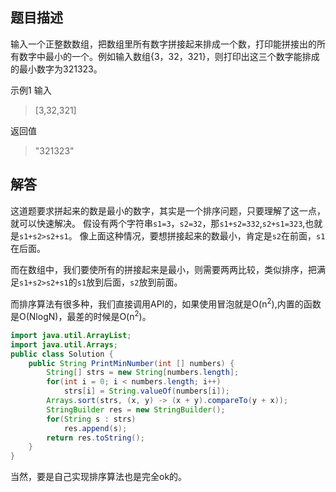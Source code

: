 ## 题目描述
输入一个正整数数组，把数组里所有数字拼接起来排成一个数，打印能拼接出的所有数字中最小的一个。例如输入数组{3，32，321}，则打印出这三个数字能排成的最小数字为321323。

示例1
输入
> [3,32,321]

返回值
> "321323"

## 解答
这道题要求拼起来的数是最小的数字，其实是一个排序问题，只要理解了这一点，就可以快速解决。
假设有两个字符串`s1=3`，`s2=32`，那`s1+s2=332`,`s2+s1=323`,也就是`s1+s2>s2+s1`。
像上面这种情况，要想拼接起来的数最小，肯定是`s2`在前面，`s1`在后面。

而在数组中，我们要使所有的拼接起来是最小，则需要两两比较，类似排序，把满足`s1+s2>s2+s1`的`s1`放到后面，`s2`放到前面。


而排序算法有很多种，我们直接调用API的，如果使用冒泡就是O(n<sup>2</sup>),内置的函数是O(NlogN)，最差的时候是O(n<sup>2</sup>)。

```java
import java.util.ArrayList;
import java.util.Arrays;
public class Solution {
    public String PrintMinNumber(int [] numbers) {
        String[] strs = new String[numbers.length];
        for(int i = 0; i < numbers.length; i++) 
            strs[i] = String.valueOf(numbers[i]);
        Arrays.sort(strs, (x, y) -> (x + y).compareTo(y + x));
        StringBuilder res = new StringBuilder();
        for(String s : strs)
            res.append(s);
        return res.toString();
    }
}
```

当然，要是自己实现排序算法也是完全ok的。

